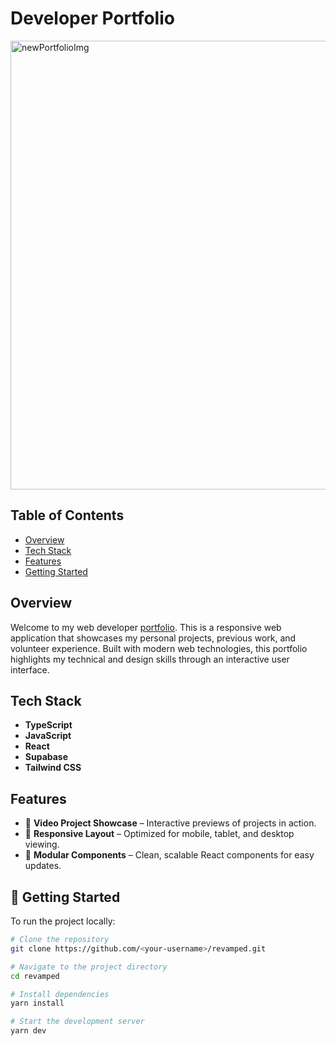 # Developer Portfolio


<img width="1193" height="718" alt="newPortfolioImg" src="https://github.com/user-attachments/assets/9e8b236a-0e14-4279-b0c7-1219d83d45a8" />

## Table of Contents

- [Overview](#overview)
- [Tech Stack](#tech-stack)
- [Features](#features)
- [Getting Started](#-getting-started)

## Overview

Welcome to my web developer <a href="https://www.demitryedwards.com/" target="_blank"> portfolio</a>. This is a responsive web application that showcases my personal projects, previous work, and volunteer experience. Built with modern web technologies, this portfolio highlights my technical and design skills through an interactive user interface.

## Tech Stack

- **TypeScript**
- **JavaScript**
- **React**
- **Supabase**
- **Tailwind CSS**

## Features

- 🎥 **Video Project Showcase** – Interactive previews of projects in action.
- 📱 **Responsive Layout** – Optimized for mobile, tablet, and desktop viewing.
- 🧩 **Modular Components** – Clean, scalable React components for easy updates.

## 🚀 Getting Started

To run the project locally:

```bash
# Clone the repository
git clone https://github.com/<your-username>/revamped.git

# Navigate to the project directory
cd revamped

# Install dependencies
yarn install

# Start the development server
yarn dev
```
